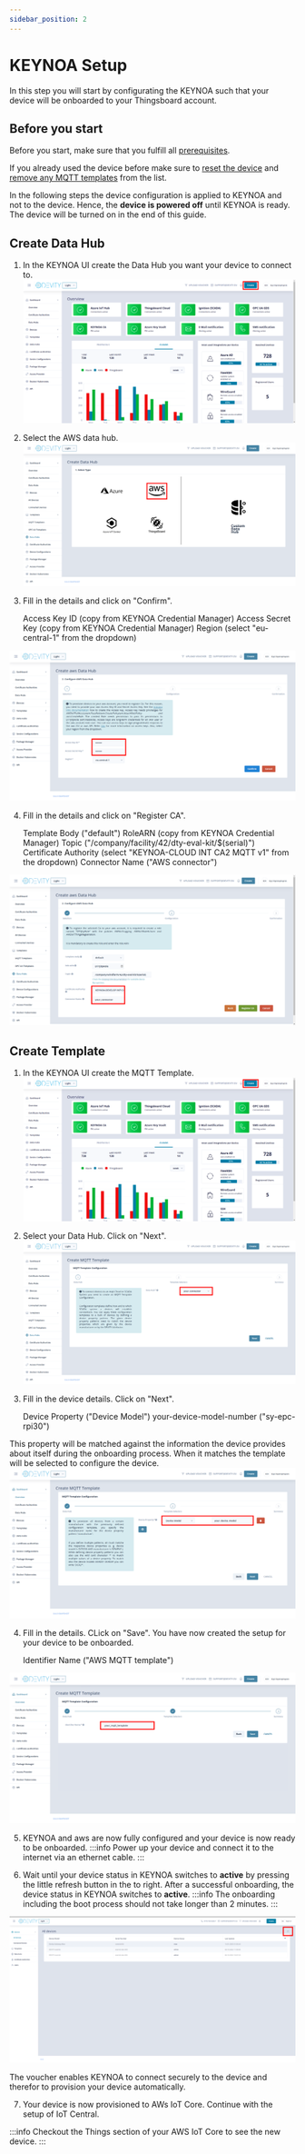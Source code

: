 ```yaml
---
sidebar_position: 2
---
```


# KEYNOA Setup
In this step you will start by configurating the KEYNOA such that your device will be onboarded to your Thingsboard account.

## Before you start

Before you start, make sure that you fulfill all [prerequisites](/Eval%20Kit/Prerequsites).

If you already used the device before make sure to [reset the device](/Eval%20Kit/Prerequsites#reset-device) and [remove any MQTT templates](/Eval%20Kit/Prerequsites#remove-mqtt-templates) from the list.

In the following steps the device configuration is applied to KEYNOA and not to the device.
Hence, the **device is powered off** until KEYNOA is ready.
The device will be turned on in the end of this guide.


## Create Data Hub
1. In the KEYNOA UI create the Data Hub you want your device to connect to.
![KEYNOA](/img/KEYNOA/Dashboard.png)

2. Select the AWS data hub.
![KEYNOA](/img/KEYNOA/AWS/Data-Hub.png)
 
3. Fill in the details and click on "Confirm".


    Access Key ID (copy from KEYNOA Credential Manager)
    Access Secret Key (copy from KEYNOA Credential Manager)
    Region (select "eu-central-1" from the dropdown)

![KEYNOA](/img/KEYNOA/AWS/Data-Hub-details.png)

4. Fill in the details and click on "Register CA".


    Template Body ("default")
    RoleARN (copy from KEYNOA Credential Manager)
    Topic ("/company/facility/42/dty-eval-kit/$(serial)")
    Certificate Authority (select "KEYNOA-CLOUD INT CA2 MQTT v1" from the dropdown)
    Connector Name ("AWS connector")

![KEYNOA](/img/KEYNOA/AWS/Data-Hub-details-2.png)

## Create Template
1. In the KEYNOA UI create the MQTT Template.
![KEYNOA](/img/KEYNOA/Dashboard.png)

2. Select your Data Hub. Click on "Next".
![KEYNOA](/img/KEYNOA/IoT-Central/MQTT-template-1.png)

3. Fill in the device details. Click on "Next".


    Device Property ("Device Model")
    your-device-model-number ("sy-epc-rpi30")

This property will be matched against the information the device provides about itself during the onboarding process. When it matches the template will be selected to configure the device.
![KEYNOA](/img/KEYNOA/MQTT-template-2.png)

4. Fill in the details. CLick on "Save". You have now created the setup for your device to be onboarded.


    Identifier Name ("AWS MQTT template")

![KEYNOA](/img/KEYNOA/MQTT-template-3.png)


5. KEYNOA and aws are now fully configured and your device is now ready to be onboarded.
:::info
Power up your device and connect it to the internet via an ethernet cable.
:::

6. Wait until your device status in KEYNOA switches to **active** by pressing the little refresh button in the to right.
After a successful onboarding, the device status in KEYNOA switches to **active**.
:::info
The onboarding including the boot process should not take longer than 2 minutes.
:::

![KEYNOA](/img/KEYNOA/devices_list_refresh.png)

The voucher enables KEYNOA to connect securely to the device and therefor to provision your device automatically.

7. Your device is now provisioned to AWs IoT Core. Continue with the setup of IoT Central.

:::info
Checkout the Things section of your AWS IoT Core to see the new device.
:::
